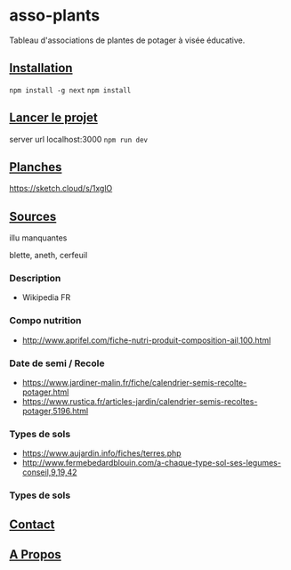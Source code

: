 # asso-plants

Tableau d'associations de plantes de potager à visée éducative.

## [Installation](#INSTALLER)

`npm install -g next`
`npm install`

## [Lancer le projet](#LANCERLEPROJET)

server url localhost:3000
`npm run dev`

## [Planches](#PLANCHES)

https://sketch.cloud/s/1xglO

## [Sources](#SOURCES)

illu manquantes

blette, aneth, cerfeuil

### Description

- Wikipedia FR

### Compo nutrition

- http://www.aprifel.com/fiche-nutri-produit-composition-ail,100.html

### Date de semi / Recole

- https://www.jardiner-malin.fr/fiche/calendrier-semis-recolte-potager.html
- https://www.rustica.fr/articles-jardin/calendrier-semis-recoltes-potager,5196.html

### Types de sols

- https://www.aujardin.info/fiches/terres.php
- http://www.fermebedardblouin.com/a-chaque-type-sol-ses-legumes-conseil,9,19,42

### Types de sols

## [Contact](#CONTACT)

## [A Propos](#APROPOS)
